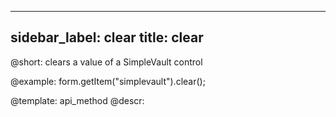 
---
sidebar_label: clear
title: clear
---          

@short: clears a value of a SimpleVault control





@example:
form.getItem("simplevault").clear();


@template: api_method
@descr:


